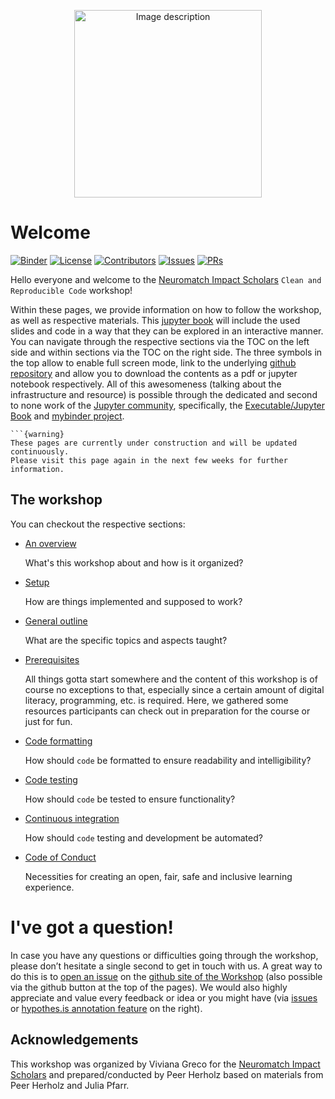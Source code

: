 
<p align="center">
  <img src="https://impact-scholars.neuromatch.io/_static/Sciencematch.png" alt="Image description" width="300"/>
</p>

# Welcome

[![Binder](https://mybinder.org/badge_logo.svg)](https://mybinder.org/v2/gl/peerherholz%2FClean_Repro_Code_Neuromatch/main)
[![License](https://img.shields.io/github/license/peerherholz/Clean_Repro_Code_Neuromatch)](https://github.com/peerherholz/Clean_Repro_Code_Neuromatch)
[![Contributors](https://img.shields.io/github/contributors/peerherholz/Clean_Repro_Code_Neuromatch)](https://github.com/peerherholz/Clean_Repro_Code_Neuromatch)
[![Issues](https://img.shields.io/github/issues/peerherholz/Clean_Repro_Code_Neuromatch)](https://github.com/peerherholz/Clean_Repro_Code_Neuromatch/issues)
[![PRs](https://img.shields.io/github/pulls/peerherholz/Clean_Repro_Code_Neuromatch)](https://github.com/peerherholz/Clean_Repro_Code_Neuromatch/pulls)

Hello everyone and welcome to the [Neuromatch ](https://neuromatch.io/) [Impact Scholars](https://impact-scholars.neuromatch.io/impact-scholars/intro.html) `Clean and Reproducible Code` workshop!

Within these pages, we provide information on how to follow the workshop, as well as respective materials. This [jupyter book](https://jupyterbook.org/intro.html) will include the used slides and code in a way that they can be explored in an interactive manner. You can navigate through the respective sections via the TOC on the left side and within sections via the TOC on the right side. The three symbols in the top allow to enable full screen mode, link to the underlying [github repository](https://github.com/peerherholz/Clean_Repro_Code_Neuromatch) and allow you to download the contents as a pdf or jupyter notebook respectively. All of this awesomeness (talking about the infrastructure and resource) is possible through the dedicated and second to none work of the [Jupyter community](https://jupyter.org/community), specifically, the [Executable/Jupyter Book](https://executablebooks.org/en/latest/) and [mybinder project](https://mybinder.org/).

````{margin}
```{warning}
These pages are currently under construction and will be updated continuously.
Please visit this page again in the next few weeks for further information.
````

## The workshop
  
You can checkout the respective sections:

* [An overview](overview.md)

   What's this workshop about and how is it organized?

* [Setup](setup.md)

   How are things implemented and supposed to work?

* [General outline](overview.md)

   What are the specific topics and aspects taught?

* [Prerequisites](prerequisites.md)

   All things gotta start somewhere and the content of this workshop is of course no exceptions to that, especially since a certain amount of digital literacy, programming, etc. is required. 
   Here, we gathered some resources participants can check out in preparation for the course or just for fun.

* [Code formatting](materials/code_formatting.md)

   How should `code` be formatted to ensure readability and intelligibility?

* [Code testing](materials/code_testing.md)

   How should `code` be tested to ensure functionality?

* [Continuous integration](materials/CI_CD.md)

   How should `code` testing and development be automated?

* [Code of Conduct](CoC.md)

   Necessities for creating an open, fair, safe and inclusive learning
   experience.

# I've got a question!

In case you have any questions or difficulties going through the workshop, please don’t hesitate a single second to get in touch with
us. A great way to do this is to
[open an issue](https://github.com/peerherholz/Clean_Repro_Code_Neuromatch/-/issues) on the
[github site of the Workshop](https://github.com/peerherholz/Clean_Repro_Code_Neuromatch) (also possible via the github button at the top of the pages).
We would also highly appreciate and value every feedback or idea or you
might have (via [issues](https://github.com/peerherholz/Clean_Repro_Code_Neuromatch/-/issues) or [hypothes.is annotation feature](https://web.hypothes.is/) on the right).

## Acknowledgements

This workshop was organized by Viviana Greco for the [Neuromatch ](https://neuromatch.io/) [Impact Scholars](https://impact-scholars.neuromatch.io/impact-scholars/intro.html) and prepared/conducted by Peer Herholz based on materials from Peer Herholz and Julia Pfarr.
